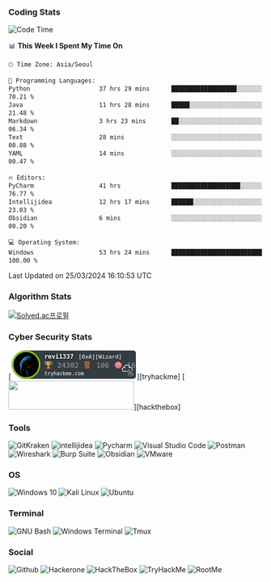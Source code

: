 ### Coding Stats

<!--START_SECTION:waka-->
![Code Time](http://img.shields.io/badge/Code%20Time-559%20hrs%2035%20mins-blue)

📊 **This Week I Spent My Time On** 

```text
🕑︎ Time Zone: Asia/Seoul

💬 Programming Languages: 
Python                   37 hrs 29 mins      ██████████████████░░░░░░░   70.21 % 
Java                     11 hrs 28 mins      █████░░░░░░░░░░░░░░░░░░░░   21.48 % 
Markdown                 3 hrs 23 mins       ██░░░░░░░░░░░░░░░░░░░░░░░   06.34 % 
Text                     28 mins             ░░░░░░░░░░░░░░░░░░░░░░░░░   00.88 % 
YAML                     14 mins             ░░░░░░░░░░░░░░░░░░░░░░░░░   00.47 % 

🔥 Editors: 
PyCharm                  41 hrs              ███████████████████░░░░░░   76.77 % 
Intellijidea             12 hrs 17 mins      ██████░░░░░░░░░░░░░░░░░░░   23.03 % 
Obsidian                 6 mins              ░░░░░░░░░░░░░░░░░░░░░░░░░   00.20 % 

💻 Operating System: 
Windows                  53 hrs 24 mins      █████████████████████████   100.00 % 
```


 Last Updated on 25/03/2024 16:10:53 UTC
<!--END_SECTION:waka-->

### Algorithm Stats

[![Solved.ac프로필](http://mazassumnida.wtf/api/v2/generate_badge?boj=revi1337)](https://solved.ac/revi1337)

### Cyber Security Stats

[![revi1337's tryhackme stats](https://raw.githubusercontent.com/Revi1337/Revi1337/main/assets/thm_propic.png)][tryhackme]
[<img src="https://www.hackthebox.com/badge/image/1002993" width="248.01" height="57">][hackthebox]

### Tools

![GitKraken](https://img.shields.io/badge/Git%20Kraken-179287.svg?&style=for-the-badge&logo=GitKraken&logoColor=white)
![intellijidea](https://img.shields.io/badge/IntelliJ_IDEA-000000.svg?style=for-the-badge&logo=intellij-idea&logoColor=white)
![Pycharm](https://img.shields.io/badge/PyCharm-000000.svg?&style=for-the-badge&logo=PyCharm&logoColor=white)
![Visual Studio Code](https://img.shields.io/badge/Visual_Studio_Code-0078D4?style=for-the-badge&logo=visual%20studio%20code&logoColor=white)
![Postman](https://img.shields.io/badge/Postman-FF6C37?style=for-the-badge&logo=Postman&logoColor=white)
![Wireshark](https://img.shields.io/badge/Wireshark-1679A7?style=for-the-badge&logo=Wireshark&logoColor=white)
![Burp Suite](https://img.shields.io/badge/Burp%20Suite-FF6633?style=for-the-badge&logo=Burp%20Suite&logoColor=white)
![Obsidian](https://img.shields.io/badge/Obsidian-483699?style=for-the-badge&logo=Obsidian&logoColor=white)
![VMware](https://img.shields.io/badge/VMware-231f20?style=for-the-badge&logo=VMware&logoColor=white)

### OS

![Windows 10](https://img.shields.io/badge/Windows_10-0078d4?style=for-the-badge&logo=windows-10&logoColor=whiteCALACAA&sourceid=chrome&ie=UTF-8)
![Kali Linux](https://img.shields.io/badge/Kali_Linux-557C94?style=for-the-badge&logo=kali-linux&logoColor=white)
![Ubuntu](https://img.shields.io/badge/Ubuntu-E95420?style=for-the-badge&logo=ubuntu&logoColor=white)

### Terminal

![GNU Bash](https://img.shields.io/badge/GNU%20Bash-4EAA25?style=for-the-badge&logo=GNU%20Bash&logoColor=white)
![Windows Terminal](https://img.shields.io/badge/windows%20terminal-4D4D4D?style=for-the-badge&logo=windows%20terminal&logoColor=white)
![Tmux](https://img.shields.io/badge/tmux-1BB91F?style=for-the-badge&logo=tmux&logoColor=white)

### Social

![Github](https://img.shields.io/badge/GitHub-100000?style=for-the-badge&logo=github&logoColor=white)
![Hackerone](https://img.shields.io/badge/Hackerone-494649?style=for-the-badge&logo=hackerone&logoColor=white)
![HackTheBox](https://img.shields.io/badge/HackTheBox-111927?style=for-the-badge&logo=Hack%20The%20Box&logoColor=9FEF00)
![TryHackMe](https://img.shields.io/badge/Try%20Hack%20Me-212C42?style=for-the-badge&logo=TryHackMe&logoColor=ff0000)
![RootMe](https://img.shields.io/badge/RootMe-000000?style=for-the-badge&logo=RootMe&logoColor=white)
